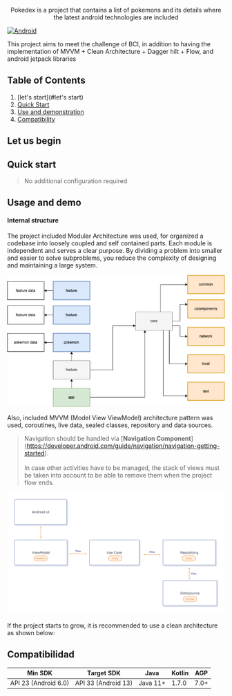 
<p align="center">
Pokedex is a project that contains a list of pokemons and its details where the latest android technologies are included</p>

[![Android](https://badgen.net/badge/documentation/v1.0.1/green)]()

<!-- region:description -->

This project aims to meet the challenge of BCI, in addition to having the implementation of MVVM + Clean Architecture + Dagger hilt + Flow, and android jetpack libraries

<!-- endregion:description -->

## Table of Contents

1. [let's start](#let's start)
2. [Quick Start](#quick-start)
3. [Use and demonstration](#use-and-demonstration)
4. [Compatibility](#compatibility)

<a name="let's start"></a>

## Let us begin


<a name="quick-start"></a>

## Quick start

[//]: # 'region:quick-start'

> No additional configuration required

[//]: # 'endregion:quick-start'

<a name="use-and-demonstration"></a>

## Usage and demo

[//]: # 'region:usage-demo'

[//]: # 'general content diagram'

#### Internal structure
The project included Modular Architecture was used, for organized a codebase into loosely coupled and self contained parts. Each module is independent and serves a clear purpose. By dividing a problem into smaller and easier to solve subproblems, you reduce the complexity of designing and maintaining a large system.

<p align="center">
    <img src="images/pokedex_architecture.png" />
</p>

Also, included MVVM (Model View ViewModel) architecture pattern was used, coroutines, live data, sealed classes, repository and data sources.

> Navigation should be handled via [**Navigation Component**] (https://developer.android.com/guide/navigation/navigation-getting-started).<br><br>
> In case other activities have to be managed, the stack of views must be taken into account to be able to remove them when the project flow ends.

<p align="center">
    <img src="images/pokedex_clean_module.png" />
</p>

If the project starts to grow, it is recommended to use a clean architecture as shown below:




<a name="compatibility"></a>

## Compatibilidad

| Min SDK              | Target SDK          | Java     | Kotlin | AGP  |
|----------------------|---------------------|----------|--------|------|
| API 23 (Android 6.0) | API 33 (Android 13) | Java 11+ | 1.7.0  | 7.0+ |